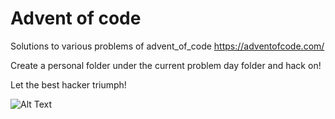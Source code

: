 # Advent of code
Solutions to various problems of advent_of_code https://adventofcode.com/

Create a personal folder under the current problem day folder and hack on!

Let the best hacker triumph! 

![Alt Text](https://media.giphy.com/media/vFKqnCdLPNOKc/giphy.gif)
